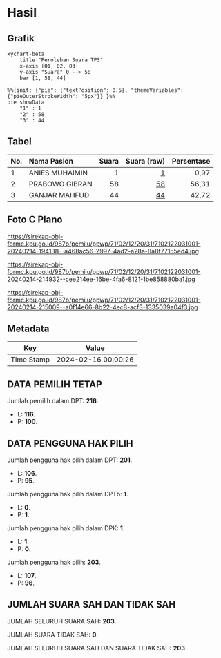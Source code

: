 # Hasil

## Grafik

```mermaid
xychart-beta
    title "Perolehan Suara TPS"
    x-axis [01, 02, 03]
    y-axis "Suara" 0 --> 58
    bar [1, 58, 44]
```

```mermaid
%%{init: {"pie": {"textPosition": 0.5}, "themeVariables": {"pieOuterStrokeWidth": "5px"}} }%%
pie showData
    "1" : 1
    "2" : 58
    "3" : 44
```

## Tabel

| No. | Nama Paslon    | Suara | Suara (raw) | Persentase |
|:--- |:-------------- | -----:| -----------:| ----------:|
| 1   | ANIES MUHAIMIN | 1     | [1][p-1]    | 0,97       |
| 2   | PRABOWO GIBRAN | 58    | [58][p-2]   | 56,31      |
| 3   | GANJAR MAHFUD  | 44    | [44][p-3]   | 42,72      |


[p-1]: https://github.com/gigit-pemilu/pemilu-2024-71-sulawesi-utara/blob/main/pilpres/hitung-suara/sub/71-sulawesi-utara/sub/02-minahasa/sub/12-kawangkoan/sub/2031-tondegesan-dua/sub/001-tps/sub/paslon-1.txt
[p-2]: https://github.com/gigit-pemilu/pemilu-2024-71-sulawesi-utara/blob/main/pilpres/hitung-suara/sub/71-sulawesi-utara/sub/02-minahasa/sub/12-kawangkoan/sub/2031-tondegesan-dua/sub/001-tps/sub/paslon-2.txt
[p-3]: https://github.com/gigit-pemilu/pemilu-2024-71-sulawesi-utara/blob/main/pilpres/hitung-suara/sub/71-sulawesi-utara/sub/02-minahasa/sub/12-kawangkoan/sub/2031-tondegesan-dua/sub/001-tps/sub/paslon-3.txt

## Foto C Plano

https://sirekap-obj-formc.kpu.go.id/987b/pemilu/ppwp/71/02/12/20/31/7102122031001-20240214-194138--a468ac56-2997-4ad2-a28a-8a8f77155ed4.jpg

https://sirekap-obj-formc.kpu.go.id/987b/pemilu/ppwp/71/02/12/20/31/7102122031001-20240214-214932--cee214ee-16be-4fa6-8121-1be858880ba1.jpg

https://sirekap-obj-formc.kpu.go.id/987b/pemilu/ppwp/71/02/12/20/31/7102122031001-20240214-215009--a0f14e66-8b22-4ec8-acf3-1335039a04f3.jpg


## Metadata

| Key        | Value               |
| ---------- | ------------------- |
| Time Stamp | 2024-02-16 00:00:26 |


## DATA PEMILIH TETAP

Jumlah pemilih dalam DPT: **216**.
 * L: **116**.
 * P: **100**.

## DATA PENGGUNA HAK PILIH

Jumlah pengguna hak pilih dalam DPT: **201**.
 * L: **106**.
 * P: **95**.

Jumlah pengguna hak pilih dalam DPTb: **1**.
 * L: **0**.
 * P: **1**.

Jumlah pengguna hak pilih dalam DPK: **1**.
 * L: **1**.
 * P: **0**.

Jumlah pengguna hak pilih: **203**.
 * L: **107**.
 * P: **96**.

## JUMLAH SUARA SAH DAN TIDAK SAH

JUMLAH SELURUH SUARA SAH: **203**.

JUMLAH SUARA TIDAK SAH: **0**.

JUMLAH SELURUH SUARA SAH DAN SUARA TIDAK SAH: **203**.


